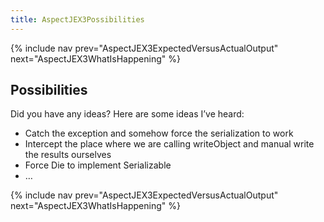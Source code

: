 ```yaml
---
title: AspectJEX3Possibilities
---
```

{% include nav prev="AspectJEX3ExpectedVersusActualOutput" next="AspectJEX3WhatIsHappening" %}

## Possibilities
Did you have any ideas? Here are some ideas I’ve heard:
* Catch the exception and somehow force the serialization to work
* Intercept the place where we are calling writeObject and manual write the results ourselves
* Force Die to implement Serializable
* …

{% include nav prev="AspectJEX3ExpectedVersusActualOutput" next="AspectJEX3WhatIsHappening" %}
